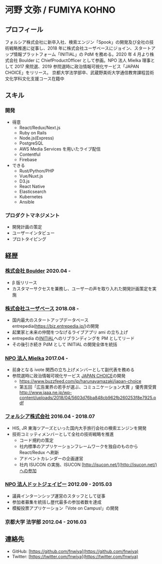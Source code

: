 # 河野 文弥 / FUMIYA KOHNO

## プロフィール

フォルシア株式会社に新卒入社、検索エンジン「Spook」の開発及び全社の技術戦略推進に従事し、2018 年に株式会社ユーザベースにジョイン、スタートアップ情報プラットフォーム「INITIAL」の PdM を務める。2020 年 4 月より株式会社 Boulder に ChiefProductOfficer として参画。NPO 法人 Mielka 理事として 2017 衆院選、2019 参院選時に政治情報可視化サービス「JAPAN CHOICE」をリリース。 京都大学法学部卒、武蔵野美術大学通信教育課程芸術文化学科文化支援コース在籍中

## スキル

### 開発

- 得意
  - React/Redux/Next.js
  - Ruby on Rails
  - Node.js(Express)
  - PostgreSQL
  - AWS Media Services を用いたライブ配信
  - Contentful
  - Firebase
- できる
  - Rust/Python/PHP
  - Vue/Nuxt.js
  - D3.js
  - React Native
  - Elasticsearch
  - Kubernetes
  - Ansible

### プロダクトマネジメント

- 開発計画の策定
- ユーザーインタビュー
- プロトタイピング

## 経歴

### [株式会社 Boulder](https://b-boulder.com/) 2020.04 -

- β 版リリース
- カスタマーサクセスを兼務し、ユーザーの声を取り入れた開発計画策定を実施

### [株式会社ユーザベース](https://www.uzabase.com/) 2018.08 -

- 国内最大のスタートアップデータベース entrepedia(https://biz.entrepedia.jp/)の開発
- 起業家と未来の仲間をつなげるライブアプリ ami の立ち上げ
- entrepedia の[INITIAL](http://initial.inc/)へのリブランディングを PM としてリード
- その後引き続き PdM として INITIAL の開発全体を統括

### [NPO 法人 Mielka](mielka.org) 2017.04 -

- 前身となる ivote 関西の立ち上げメンバーとして副代表を務める
- 参院選時に政治情報可視化サービス [JAPAN CHOICE](http://japanchoice.jp/)の開発
  - https://www.buzzfeed.com/jp/harunayamazaki/japan-choice
  - 第五回「広告業界の若手が選ぶ、コミュニケーション大賞 」優秀賞受賞 http://www.jaaa.ne.jp/wp-content/uploads/2018/04/5603d76ba848cb962fb260253f8e7925.pdf

### [フォルシア株式会社](http://www.forcia.com/) 2016.04 - 2018.07

- HIS, JR 東海ツアーズといった国内大手旅行会社の検索エンジンを開発
- 技術コミッティメンバーとして全社の技術戦略を推進
  - コード規約の策定
  - 社内標準のアプリケーションフレームワークを独自のものから React/Redux へ刷新
  - アドベントカレンダーの企画運営
  - 社内 ISUCON の実施、ISUCON [http://isucon.net/](http://isucon.net/)への参加

### [NPO 法人ドットジェイピー](http://www.dot-jp.or.jp/) 2012.09 - 2015.03

- 議員インターンシップ運営のスタッフとして従事
- 参加者募集を統括し歴代最多の参加者数を達成
- 模擬投票アプリケーション「Vote on Campus!」の開発

### 京都大学 法学部 2012.04 - 2016.03

## 連絡先

- GitHub: [https://github.com/fnwiya](https://github.com/fnwiya)
- Twitter: [https://twitter.com/fnwiya](https://twitter.com/fnwiya)
